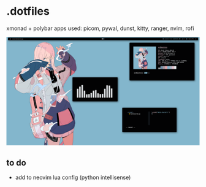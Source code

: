 # .dotfiles

xmonad + polybar
apps used: picom, pywal, dunst, kitty, ranger, nvim, rofi

![Screenshot](screenshots/desktop.png)

## to do
- add to neovim lua config (python intellisense)
